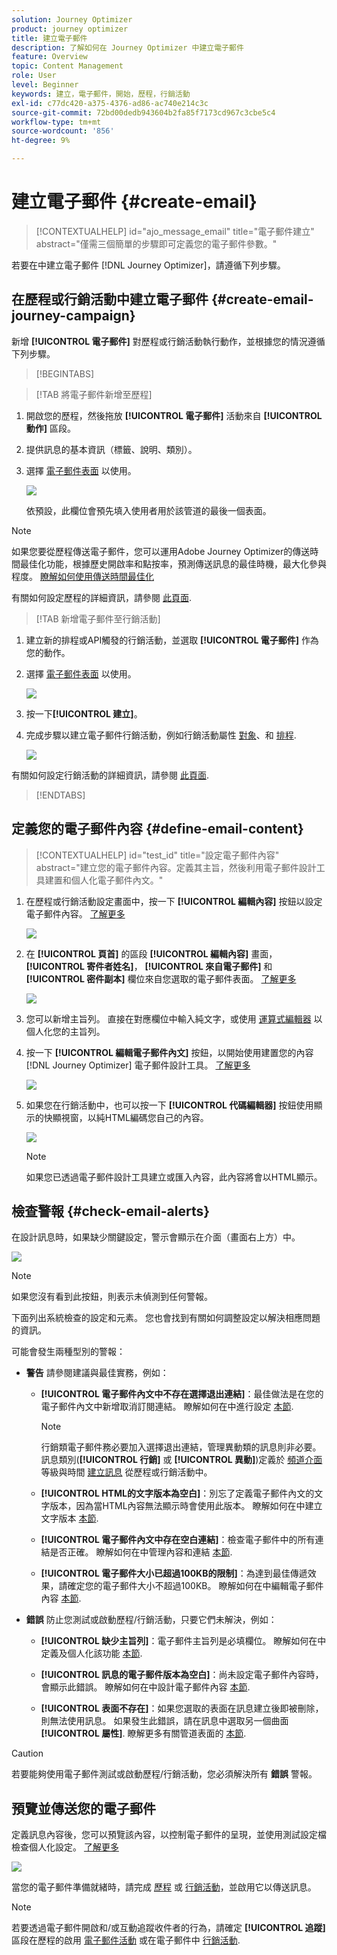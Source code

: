 ```yaml
---
solution: Journey Optimizer
product: journey optimizer
title: 建立電子郵件
description: 了解如何在 Journey Optimizer 中建立電子郵件
feature: Overview
topic: Content Management
role: User
level: Beginner
keywords: 建立，電子郵件，開始，歷程，行銷活動
exl-id: c77dc420-a375-4376-ad86-ac740e214c3c
source-git-commit: 72bd00dedb943604b2fa85f7173cd967c3cbe5c4
workflow-type: tm+mt
source-wordcount: '856'
ht-degree: 9%

---
```


# 建立電子郵件 {#create-email}

>[!CONTEXTUALHELP]
>id="ajo_message_email"
>title="電子郵件建立"
>abstract="僅需三個簡單的步驟即可定義您的電子郵件參數。"

若要在中建立電子郵件 [!DNL Journey Optimizer]，請遵循下列步驟。

## 在歷程或行銷活動中建立電子郵件 {#create-email-journey-campaign}

新增 **[!UICONTROL 電子郵件]** 對歷程或行銷活動執行動作，並根據您的情況遵循下列步驟。

>[!BEGINTABS]

>[!TAB 將電子郵件新增至歷程]

1. 開啟您的歷程，然後拖放 **[!UICONTROL 電子郵件]** 活動來自 **[!UICONTROL 動作]** 區段。

1. 提供訊息的基本資訊（標籤、說明、類別）。

1. 選擇 [電子郵件表面](email-settings.md) 以使用。

   ![](assets/email_journey.png)

   依預設，此欄位會預先填入使用者用於該管道的最後一個表面。

>[!NOTE]
>
>如果您要從歷程傳送電子郵件，您可以運用Adobe Journey Optimizer的傳送時間最佳化功能，根據歷史開啟率和點按率，預測傳送訊息的最佳時機，最大化參與程度。 [瞭解如何使用傳送時間最佳化](../building-journeys/journeys-message.md#send-time-optimization)

有關如何設定歷程的詳細資訊，請參閱 [此頁面](../building-journeys/journey-gs.md).

>[!TAB 新增電子郵件至行銷活動]

1. 建立新的排程或API觸發的行銷活動，並選取 **[!UICONTROL 電子郵件]** 作為您的動作。

1. 選擇 [電子郵件表面](email-settings.md) 以使用。

   ![](assets/email_campaign.png)

1. 按一下&#x200B;**[!UICONTROL 建立]**。

1. 完成步驟以建立電子郵件行銷活動，例如行銷活動屬性 [對象](../audience/about-audiences.md)、和 [排程](../campaigns/create-campaign.md#schedule).

   ![](assets/email_campaign_steps.png)

<!--
From the **[!UICONTROL Action]** section, specify if you want to track how your recipients react to your delivery: you can track email opens, and/or clicks on links and buttons in your email.

![](assets/email_campaign_tracking.png)
-->

有關如何設定行銷活動的詳細資訊，請參閱 [此頁面](../campaigns/get-started-with-campaigns.md).

>[!ENDTABS]

## 定義您的電子郵件內容 {#define-email-content}

<!-- update the quarry component with right ID value-->

>[!CONTEXTUALHELP]
>id="test_id"
>title="設定電子郵件內容"
>abstract="建立您的電子郵件內容。定義其主旨，然後利用電子郵件設計工具建置和個人化電子郵件內文。"

1. 在歷程或行銷活動設定畫面中，按一下 **[!UICONTROL 編輯內容]** 按鈕以設定電子郵件內容。 [了解更多](get-started-email-design.md)

   ![](assets/email_campaign_edit_content.png)

1. 在 **[!UICONTROL 頁首]** 的區段 **[!UICONTROL 編輯內容]** 畫面， **[!UICONTROL 寄件者姓名]**， **[!UICONTROL 來自電子郵件]** 和 **[!UICONTROL 密件副本]** 欄位來自您選取的電子郵件表面。 [了解更多](email-settings.md) <!--check if same for journey-->

   ![](assets/email_designer_edit_content_header.png)

1. 您可以新增主旨列。 直接在對應欄位中輸入純文字，或使用 [運算式編輯器](../personalization/personalization-build-expressions.md) 以個人化您的主旨列。

1. 按一下 **[!UICONTROL 編輯電子郵件內文]** 按鈕，以開始使用建置您的內容 [!DNL Journey Optimizer] 電子郵件設計工具。 [了解更多](get-started-email-design.md)

   ![](assets/email_designer_edit_email_body.png)

1. 如果您在行銷活動中，也可以按一下 **[!UICONTROL 代碼編輯器]** 按鈕使用顯示的快顯視窗，以純HTML編碼您自己的內容。

   ![](assets/email_designer_edit_code_editor.png)

   >[!NOTE]
   >
   >如果您已透過電子郵件設計工具建立或匯入內容，此內容將會以HTML顯示。

## 檢查警報 {#check-email-alerts}

在設計訊息時，如果缺少關鍵設定，警示會顯示在介面（畫面右上方）中。

![](assets/email_journey_alerts_details.png)

>[!NOTE]
>
>如果您沒有看到此按鈕，則表示未偵測到任何警報。

下面列出系統檢查的設定和元素。 您也會找到有關如何調整設定以解決相應問題的資訊。

可能會發生兩種型別的警報：

* **警告** 請參閱建議與最佳實務，例如：

   * **[!UICONTROL 電子郵件內文中不存在選擇退出連結]**：最佳做法是在您的電子郵件內文中新增取消訂閱連結。 瞭解如何在中進行設定 [本節](../privacy/opt-out.md#opt-out-management).

     >[!NOTE]
     >
     >行銷類電子郵件務必要加入選擇退出連結，管理異動類的訊息則非必要。 訊息類別(**[!UICONTROL 行銷]** 或 **[!UICONTROL 異動]**)定義於 [頻道介面](email-settings.md#email-type) 等級與時間 [建立訊息](#create-email-journey-campaign) 從歷程或行銷活動中。

   * **[!UICONTROL HTML的文字版本為空白]**：別忘了定義電子郵件內文的文字版本，因為當HTML內容無法顯示時會使用此版本。 瞭解如何在中建立文字版本 [本節](text-version-email.md).

   * **[!UICONTROL 電子郵件內文中存在空白連結]**：檢查電子郵件中的所有連結是否正確。 瞭解如何在中管理內容和連結 [本節](content-from-scratch.md).

   * **[!UICONTROL 電子郵件大小已超過100KB的限制]**：為達到最佳傳遞效果，請確定您的電子郵件大小不超過100KB。 瞭解如何在中編輯電子郵件內容 [本節](content-from-scratch.md).

* **錯誤** 防止您測試或啟動歷程/行銷活動，只要它們未解決，例如：

   * **[!UICONTROL 缺少主旨列]**：電子郵件主旨列是必填欄位。 瞭解如何在中定義及個人化該功能 [本節](create-email.md).

  <!--HTML is empty when Amp HTML is present-->

   * **[!UICONTROL 訊息的電子郵件版本為空白]**：尚未設定電子郵件內容時，會顯示此錯誤。 瞭解如何在中設計電子郵件內容 [本節](get-started-email-design.md).

   * **[!UICONTROL 表面不存在]**：如果您選取的表面在訊息建立後即被刪除，則無法使用訊息。 如果發生此錯誤，請在訊息中選取另一個曲面 **[!UICONTROL 屬性]**. 瞭解更多有關管道表面的 [本節](../configuration/channel-surfaces.md).

>[!CAUTION]
>
>若要能夠使用電子郵件測試或啟動歷程/行銷活動，您必須解決所有 **錯誤** 警報。

## 預覽並傳送您的電子郵件

定義訊息內容後，您可以預覽該內容，以控制電子郵件的呈現，並使用測試設定檔檢查個人化設定。 [了解更多](preview.md)

![](assets/email_designer_edit_simulate.png)

當您的電子郵件準備就緒時，請完成 [歷程](../building-journeys/journey-gs.md) 或 [行銷活動](../campaigns/create-campaign.md)，並啟用它以傳送訊息。

>[!NOTE]
>
>若要透過電子郵件開啟和/或互動追蹤收件者的行為，請確定 **[!UICONTROL 追蹤]** 區段在歷程的啟用 [電子郵件活動](../building-journeys/journeys-message.md) 或在電子郵件中 [行銷活動](../campaigns/create-campaign.md).<!--to move?-->

<!--

## Define your email content {#email-content}

Use [!DNL Journey Optimizer] Email Designer to [design your email from scratch](../email/content-from-scratch.md). If you have an existing content, you can [import it in the Email Designer](../email/existing-content.md), or [code your own content](../email/code-content.md) in [!DNL Journey Optimizer]. 

[!DNL Journey Optimizer] comes with a set of [built-in templates](email-templates.md) to help you start. Any email can also be saved as a template.

Use [!DNL Journey Optimizer] Expression editor to personalize your messages with profiles' data. For more on personalization, refer to [this section](../personalization/personalize.md).

Adapt the content of your messages to the targeted profiles by using [!DNL Journey Optimizer] dynamic content capabilities. [Get started with dynamic content](../personalization/get-started-dynamic-content.md)

## Email tracking {#email-tracking}

If you want to track the behavior of your recipients through openings and/or clicks on links, enable the following options: **[!UICONTROL Email opens]** and **[!UICONTROL Click on email]**. 

Learn more about tracking in [this section](message-tracking.md).

## Validate your email content {#email-content-validate}

Control the rendering of your email, and check personalization settings with test profiles, using the preview section on the left-hand side. For more on this, refer to [this section](preview.md).

![](assets/messages-simple-preview.png)

You must also check alerts in the upper section of the editor.  Some of them are simple warnings, but others can prevent you from using the message. 

-->

